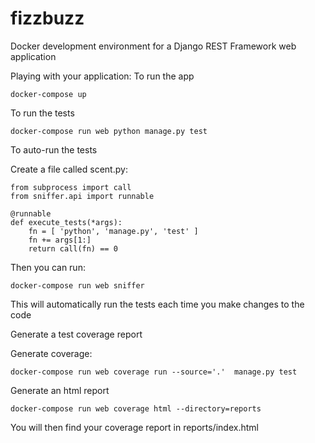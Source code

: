 # fizzbuzz
Docker development environment for a Django REST Framework web application

Playing with your application:
To run the app

`docker-compose up`

To run the tests

`docker-compose run web python manage.py test`

To auto-run the tests

Create a file called scent.py:

```
from subprocess import call
from sniffer.api import runnable

@runnable
def execute_tests(*args):
    fn = [ 'python', 'manage.py', 'test' ]
    fn += args[1:]
    return call(fn) == 0
```

Then you can run:

`docker-compose run web sniffer`

This will automatically run the tests each time you make changes to the code

Generate a test coverage report

Generate coverage:

`docker-compose run web coverage run --source='.'  manage.py test`

Generate an html report

`docker-compose run web coverage html --directory=reports`

You will then find your coverage report in reports/index.html
